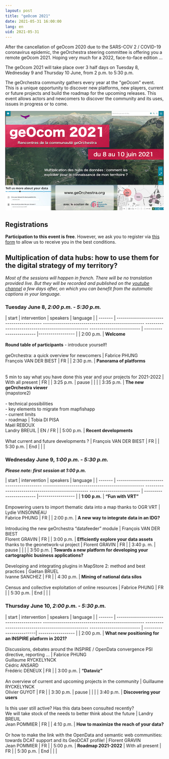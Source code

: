 ```yaml
---
layout: post
title: "geOcom 2021"
date: 2021-05-31 16:00:00
lang: en
uid: 2021-05-31
---
```


After the cancellation of geOcom 2020 due to the SARS-COV 2 / COVID-19 coronavirus epidemic, the geOrchestra steering committee is offering you a remote geOcom 2021. Hoping very much for a 2022, face-to-face edition ...

The geOcom 2021 will take place over 3 half days on Tuesday 8, Wednesday 9 and Thursday 10 June, from 2 p.m. to 5:30 p.m.

The geOrchestra community gathers every year at the "geOcom" event. This is a unique opportunity to discover new platforms, new players, current or future projects and build the roadmap for the upcoming releases. This event allows actors and newcomers to discover the community and its uses, issues in progress or to come.

![affiche geOcom 2021](/public/geocom2021/geocom_2021.png)


<!--more-->


## Registrations

**Participation to this event is free**. However, we ask you to register via [this form](https://docs.google.com/forms/d/e/1FAIpQLScAAsDPO1iFJjNQYnHrcmCslFGE3_cy-sx7Y-5VdmAPxMOJqg/viewform?usp=sf_link) to allow us to receive you in the best conditions.



## Multiplication of data hubs: how to use them for the digital strategy of my territory?

_Most of the sessions will happen in french. There will be no translation provided live. But they will be recorded and published on the [youtube channel](https://www.youtube.com/channel/UC5GMhd360QgNhfN5D0wyWAg) a few days after, on which you can benefit from the automatic captions in your language._


### Tuesday June 8, _2:00 p.m. - 5:30 p.m._

| start | intervention | speakers | language |
| ------- | ----------------------------------------- -------------------------------------------------- -------------------------------------------------- ------------------------- | ------------------------ |------------------ |
| 2:00 p.m. | **Welcome** <br /> <br /> **Round table of participants** - introduce yourself! <br /> <br /> geOrchestra: a quick overview for newcomers | Fabrice PHUNG <br /> François VAN DER BIEST | FR |
| 2:30 p.m. | **Panorama of platforms** <br /> <br /> <br /> 5 min to say what you have done this year and your projects for 2021-2022 | With all present | FR |
| 3:25 p.m. | pause | | |
| 3:35 p.m. | **The new geOrchestra viewer** <br /> (mapstore2) <br /> <br /> - technical possibilities <br /> - key elements to migrate from mapfishapp <br /> - current limits <br /> - roadmap | Tobia DI PISA <br /> Maël REBOUX <br />  Landry BREUIL | EN / FR |
| 5:00 p.m. | **Recent developments** <br /> <br /> What current and future developments ? | François VAN DER BIEST | FR |
| 5:30 p.m. | End | | |


### Wednesday June 9, _1:00 p.m. - 5:30 p.m._

_**Please note: first session at 1:00 p.m.**_

| start | intervention | speakers | language |
| ------- | ----------------------------------------- -------------------------------------------------- -------------------------------------------------- ------------------------- | ------------------------ |------------------ |
| **1:00 p.m.** | **“Fun with VRT”** <br /> <br /> Empowering users to import thematic data into a map thanks to OGR VRT | Lydie VINSONNEAU <br /> Fabrice PHUNG | FR |
| 2:00 p.m. | **A new way to integrate data in an IDG?** <br /> <br /> Introducing the new geOrchestra “datafeeder” module | François VAN DER BIEST <br />  Florent GRAVIN | FR |
| 3:00 p.m. | **Efficiently explore your data assets** <br /> thanks to the geonetwork-ui project | Florent GRAVIN | FR |
| 3:40 p. m. | pause | | |
| 3:50 p.m. | **Towards a new platform for developing your cartographic business applications?** <br /> <br /> Developing and integrating plugins in MapStore 2: method and best practices | Gaëtan BRUEL <br /> Ivanne SANCHEZ | FR |
| 4:30 p.m. | **Mining of national data silos** <br /> <br /> Census and collective exploitation of online resources | Fabrice PHUNG | FR |
| 5:30 p.m. | End | | |


### Thursday June 10, _2:00 p.m. - 5:30 p.m._

| start | intervention | speakers | language |
| ------- | ----------------------------------------- -------------------------------------------------- -------------------------------------------------- ------------------------- | ------------------------| ------------------ |
| 2:00 p.m. | **What new positioning for an INSPIRE platform in 2021?** <br /> <br /> Discussions, debates around the INSPIRE / OpenData convergence PSI directive, reporting ... | Fabrice PHUNG <br /> Guillaume RYCKELYNCK <br />  Cédric ANSARD <br />  Frédéric DENEUX | FR |
| 3:00 p.m. | **“Dataviz”** <br /> <br /> An overview of current and upcoming projects in the community | Guillaume RYCKELYNCK <br /> Olivier GUYOT | FR |
| 3:30 p.m. | pause | | |
| 3:40 p.m. | **Discovering your users** <br /> <br /> Is this user still active? Has this data been consulted recently? <br /> We will take stock of the needs to better think about the future | Landry BREUIL <br /> Jean POMMIER | FR |
| 4:10 p.m. | **How to maximize the reach of your data?** <br /> <br /> Or how to make the link with the OpenData and semantic web communities: towards DCAT support and its GeoDCAT profile! | Florent GRAVIN <br /> Jean POMMIER | FR |
| 5:00 p.m. | **Roadmap 2021-2022** | With all present | FR |
| 5:30 p.m. | End | | |
